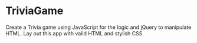# TriviaGame
Create a Trivia game using JavaScript for the logic and jQuery to manipulate HTML. Lay out this app with valid HTML and stylish CSS.
